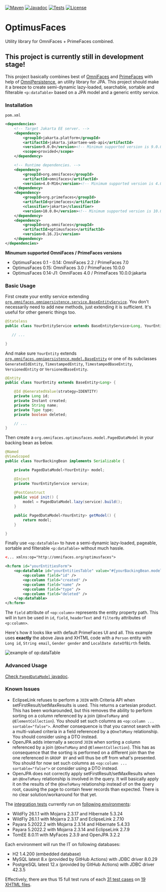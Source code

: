 [![Maven](https://img.shields.io/maven-metadata/v/https/repo.maven.apache.org/maven2/org/omnifaces/optimusfaces/maven-metadata.xml.svg)](https://repo.maven.apache.org/maven2/org/omnifaces/optimusfaces/)
[![Javadoc](https://javadoc.io/badge/org.omnifaces/optimusfaces.svg)](https://javadoc.io/doc/org.omnifaces/optimusfaces) 
[![Tests](https://github.com/omnifaces/optimusfaces/actions/workflows/maven.yml/badge.svg)](https://github.com/omnifaces/optimusfaces/actions)
[![License](https://img.shields.io/:license-apache-blue.svg)](https://www.apache.org/licenses/LICENSE-2.0.html)

# OptimusFaces

Utility library for OmniFaces + PrimeFaces combined.


## This project is currently still in development stage!

This project basically combines best of [OmniFaces](http://omnifaces.org/) and [PrimeFaces](http://www.primefaces.org/) with help of [OmniPersistence](https://github.com/omnifaces/omnipersistence), an utility library for JPA. This project should make it a breeze to create semi-dynamic lazy-loaded, searchable, sortable and filterable `<p:dataTable>` based on a JPA model and a generic entity service.


### Installation

`pom.xml`

```XML
<dependencies>
    <!-- Target Jakarta EE server. -->
    <dependency>
        <groupId>jakarta.platform</groupId>
        <artifactId>jakarta.jakartaee-web-api</artifactId>
        <version>9.0.0</version><!-- Minimum supported version is 9.0.0 -->
        <scope>provided</scope>
    </dependency>

    <!-- Runtime dependencies. -->
    <dependency>
        <groupId>org.omnifaces</groupId>
        <artifactId>omnifaces</artifactId>
        <version>4.0-M16</version><!-- Minimum supported version is 4.0 -->
    </dependency>
    <dependency>
        <groupId>org.primefaces</groupId>
        <artifactId>primefaces</artifactId>
        <classifier>jakarta</classifier>
        <version>10.0.0</version><!-- Minimum supported version is 10.0.0 -->
    </dependency>
    <dependency>
        <groupId>org.omnifaces</groupId>
        <artifactId>optimusfaces</artifactId>
        <version>0.16.J1</version>
    </dependency>
</dependencies>
```

**Minumum supported OmniFaces / PrimeFaces versions**

- OptimusFaces 0.1 - 0.14: OmniFaces 2.2 / PrimeFaces 7.0
- OptimusFaces 0.15: OmniFaces 3.0 / PrimeFaces 10.0.0
- OptimusFaces 0.14-J1: OmniFaces 4.0 / PrimeFaces 10.0.0:jakarta


### Basic Usage

First create your entity service extending [`org.omnifaces.omnipersistence.service.BaseEntityService`](https://static.javadoc.io/org.omnifaces/omnipersistence/latest/org/omnifaces/persistence/service/BaseEntityService.html). You don't necessarily need to add new methods, just extending it is sufficient. It's useful for other generic things too.

```Java
@Stateless
public class YourEntityService extends BaseEntityService<Long, YourEntity> {

   // ...

}
```

And make sure `YourEntity` extends [`org.omnifaces.omnipersistence.model.BaseEntity`](https://static.javadoc.io/org.omnifaces/omnipersistence/latest/org/omnifaces/persistence/model/BaseEntity.html) or one of its subclasses `GeneratedIdEntity`, `TimestampedEntity`, `TimestampedBaseEntity`, `VersionedEntity` or `VersionedBaseEntity`.

```Java
@Entity
public class YourEntity extends BaseEntity<Long> {

    @Id @GeneratedValue(strategy=IDENTITY)
    private Long id;
    private Instant created;
    private String name;
    private Type type;
    private boolean deleted;

    // ...
}
```

Then create a `org.omnifaces.optimusfaces.model.PagedDataModel` in your backing bean as below.

```Java
@Named
@ViewScoped
public class YourBackingBean implements Serializable {

    private PagedDataModel<YourEntity> model;

    @Inject
    private YourEntityService service;
    
    @PostConstruct
    public void init() {
        model = PagedDataModel.lazy(service).build();
    }

    public PagedDataModel<YourEntity> getModel() {
        return model;
    }

}
```

Finally use `<op:dataTable>` to have a semi-dynamic lazy-loaded, pageable, sortable and filterable 
`<p:dataTable>` without much hassle.

```XML
<... xmlns:op="http://omnifaces.org/optimusfaces">

<h:form id="yourEntitiesForm">
    <op:dataTable id="yourEntitiesTable" value="#{yourBackingBean.model}">
        <op:column field="id" />
        <op:column field="created" />
        <op:column field="name" />
        <op:column field="type" />
        <op:column field="deleted" />
    </op:dataTable>
</h:form>
```

The `field` attribute of `<op:column>` represents the entity property path. This will
in turn be used in `id`, `field`, `headerText` and `filterBy` attributes
of `<p:column>`.

Here's how it looks like with default PrimeFaces UI and all. This example uses **exactly** the above Java and XHTML code with a `Person` entity with `Long id`, `String email`, `Gender gender` and `LocalDate dateOfBirth` fields.

![example of op:dataTable](https://i.imgur.com/VJyNKMH.png)


### Advanced Usage

[Check `PagedDataModel` javadoc](http://static.javadoc.io/org.omnifaces/optimusfaces/latest/org/omnifaces/optimusfaces/model/PagedDataModel.html).


### Known Issues

- EclipseLink refuses to perform a `JOIN` with Criteria API when setFirstResult/setMaxResults is used. This returns a cartesian product. This has been workarounded, but this removes the ability to perform sorting on a column referenced by a join (`@OneToMany` and `@ElementCollection`). You should set such columns as `<op:column ... sortable="false">`. Another consequence is that you cannot search with a multi-valued criteria in a field referenced by a `@OneToMany` relationship. You should consider using a DTO instead.
- OpenJPA adds internally a second `JOIN` when sorting a column referenced by a join (`@OneToMany` and `@ElementCollection`). This has as consequence that the sorting is performed on a different join than the one referenced in `GROUP BY` and will thus be off from what's presented. You should for now set such columns as `<op:column ... sortable="false">` or consider using a DTO instead.
- OpenJPA does not correctly apply setFirstResult/setMaxResults when an `@OneToMany` relationship is involved in the query. It will basically apply it on the results of the `@OneToMany` relationship instead of on the query root, causing the page to contain fewer records than expected. There is no clear solution/workaround for that yet.

The [integration tests](https://github.com/omnifaces/optimusfaces/tree/develop/src/test/java/org/omnifaces/optimusfaces/test) currently run on [following environments](https://github.com/omnifaces/optimusfaces/actions/workflows/maven.yml):
- WildFly 26.1.1 with Mojarra 2.3.17 and Hibernate 5.3.24
- WildFly 26.1.1 with Mojarra 2.3.17 and EclipseLink 2.7.10
- Payara 5.2022.2 with Mojarra 2.3.14 and Hibernate 5.4.33
- Payara 5.2022.2 with Mojarra 2.3.14 and EclipseLink 2.7.9
- TomEE 8.0.11 with MyFaces 2.3.9 and OpenJPA 3.2.2

Each environment will run the IT on following databases:
- H2 1.4.200 (embedded database)
- MySQL latest 8.x (provided by GitHub Actions) with JDBC driver 8.0.29
- PostgreSQL latest 12.x (provided by GitHub Actions) with JDBC driver 42.3.5

Effectively, there are thus 15 full test runs of each [31 test cases](https://github.com/omnifaces/optimusfaces/blob/develop/src/test/java/org/omnifaces/optimusfaces/test/OptimusFacesIT.java#L429) on [19 XHTML files](https://github.com/omnifaces/optimusfaces/tree/develop/src/test/resources/org.omnifaces.optimusfaces.test).
